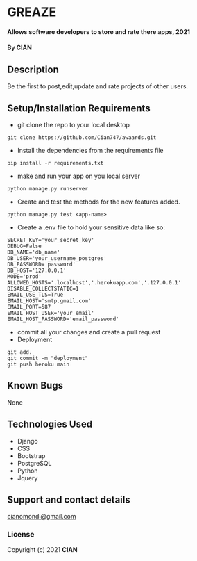 # GREAZE
#### Allows software developers to store and rate there apps, 2021
#### By **CIAN**
## Description
Be the first to post,edit,update and rate projects of other users. 
## Setup/Installation Requirements
* git clone the repo to your local desktop
```
git clone https://github.com/Cian747/awaards.git
```
* Install the dependencies from the requirements file
```
pip install -r requirements.txt
```
* make and run your app on you local server
```
python manage.py runserver
```
* Create and test the methods for the new features added.
```
python manage.py test <app-name>
```
* Create a .env file to hold your sensitive data like so:
```
SECRET_KEY='your_secret_key'
DEBUG=False 
DB_NAME='db_name'
DB_USER='your_username_postgres'
DB_PASSWORD='password'
DB_HOST='127.0.0.1'
MODE='prod' 
ALLOWED_HOSTS='.localhost','.herokuapp.com','.127.0.0.1'
DISABLE_COLLECTSTATIC=1
EMAIL_USE_TLS=True
EMAIL_HOST='smtp.gmail.com'
EMAIL_PORT=587
EMAIL_HOST_USER='your_email'
EMAIL_HOST_PASSWORD='email_password'

```
* commit all your changes and create a pull request
* Deployment
```
git add.
git commit -m "deployment"
git push heroku main
```

## Known Bugs
None
## Technologies Used
* Django
* CSS
* Bootstrap
* PostgreSQL
* Python
* Jquery
## Support and contact details
cianomondi@gmail.com
### License

Copyright (c) 2021 **CIAN**